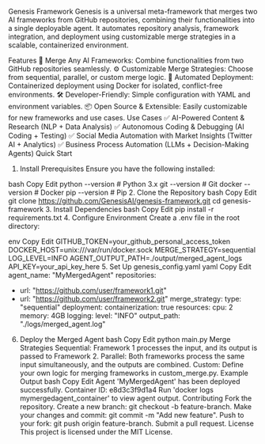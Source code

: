 Genesis Framework
Genesis is a universal meta-framework that merges two AI frameworks from GitHub repositories, combining their functionalities into a single deployable agent. It automates repository analysis, framework integration, and deployment using customizable merge strategies in a scalable, containerized environment.

Features
🔗 Merge Any AI Frameworks: Combine functionalities from two GitHub repositories seamlessly.
⚙️ Customizable Merge Strategies: Choose from sequential, parallel, or custom merge logic.
🚀 Automated Deployment: Containerized deployment using Docker for isolated, conflict-free environments.
🛠 Developer-Friendly: Simple configuration with YAML and environment variables.
📦 Open Source & Extensible: Easily customizable for new frameworks and use cases.
Use Cases
✅ AI-Powered Content & Research (NLP + Data Analysis)
✅ Autonomous Coding & Debugging (AI Coding + Testing)
✅ Social Media Automation with Market Insights (Twitter AI + Analytics)
✅ Business Process Automation (LLMs + Decision-Making Agents)
Quick Start
1. Install Prerequisites
Ensure you have the following installed:

bash
Copy
Edit
python --version    # Python 3.x
git --version       # Git
docker --version    # Docker
pip --version       # Pip
2. Clone the Repository
bash
Copy
Edit
git clone https://github.com/GenesisAI/genesis-framework.git
cd genesis-framework
3. Install Dependencies
bash
Copy
Edit
pip install -r requirements.txt
4. Configure Environment
Create a .env file in the root directory:

env
Copy
Edit
GITHUB_TOKEN=your_github_personal_access_token
DOCKER_HOST=unix:///var/run/docker.sock
MERGE_STRATEGY=sequential
LOG_LEVEL=INFO
AGENT_OUTPUT_PATH=./output/merged_agent_logs
API_KEY=your_api_key_here
5. Set Up genesis_config.yaml
yaml
Copy
Edit
agent_name: "MyMergedAgent"
repositories:
  - url: "https://github.com/user/framework1.git"
  - url: "https://github.com/user/framework2.git"
merge_strategy:
  type: "sequential"
deployment:
  containerization: true
  resources:
    cpu: 2
    memory: 4GB
logging:
  level: "INFO"
  output_path: "./logs/merged_agent.log"
6. Deploy the Merged Agent
bash
Copy
Edit
python main.py
Merge Strategies
Sequential: Framework 1 processes the input, and its output is passed to Framework 2.
Parallel: Both frameworks process the same input simultaneously, and the outputs are combined.
Custom: Define your own logic for merging frameworks in custom_merge.py.
Example Output
bash
Copy
Edit
Agent 'MyMergedAgent' has been deployed successfully.
Container ID: e8d3c3f9d1a4
Run 'docker logs mymergedagent_container' to view agent output.
Contributing
Fork the repository.
Create a new branch: git checkout -b feature-branch.
Make your changes and commit: git commit -m "Add new feature".
Push to your fork: git push origin feature-branch.
Submit a pull request.
License
This project is licensed under the MIT License.

